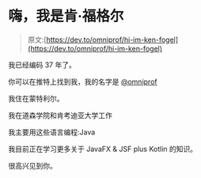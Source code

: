 # 嗨，我是肯·福格尔

> 原文:[https://dev.to/omniprof/hi-im-ken-fogel](https://dev.to/omniprof/hi-im-ken-fogel)

我已经编码 37 年了。

你可以在推特上找到我，我的名字是 [@omniprof](https://twitter.com/omniprof)

我住在蒙特利尔。

我在道森学院和肯考迪亚大学工作

我主要用这些语言编程:Java

我目前正在学习更多关于 JavaFX & JSF plus Kotlin 的知识。

很高兴见到你。